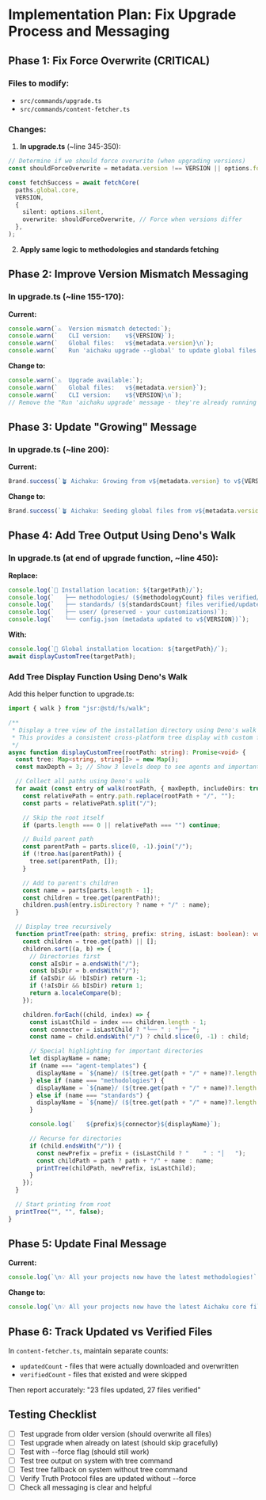 # Implementation Plan: Fix Upgrade Process and Messaging

## Phase 1: Fix Force Overwrite (CRITICAL)

### Files to modify:

- `src/commands/upgrade.ts`
- `src/commands/content-fetcher.ts`

### Changes:

1. **In upgrade.ts** (~line 345-350):

```typescript
// Determine if we should force overwrite (when upgrading versions)
const shouldForceOverwrite = metadata.version !== VERSION || options.force;

const fetchSuccess = await fetchCore(
  paths.global.core,
  VERSION,
  {
    silent: options.silent,
    overwrite: shouldForceOverwrite, // Force when versions differ
  },
);
```

2. **Apply same logic to methodologies and standards fetching**

## Phase 2: Improve Version Mismatch Messaging

### In upgrade.ts (~line 155-170):

**Current:**

```typescript
console.warn(`⚠️  Version mismatch detected:`);
console.warn(`   CLI version:    v${VERSION}`);
console.warn(`   Global files:   v${metadata.version}\n`);
console.warn(`   Run 'aichaku upgrade --global' to update global files to match CLI.\n`);
```

**Change to:**

```typescript
console.warn(`⚠️  Upgrade available:`);
console.warn(`   Global files:   v${metadata.version}`);
console.warn(`   CLI version:    v${VERSION}\n`);
// Remove the "Run 'aichaku upgrade' message - they're already running it!
```

## Phase 3: Update "Growing" Message

### In upgrade.ts (~line 200):

**Current:**

```typescript
Brand.success(`🪴 Aichaku: Growing from v${metadata.version} to v${VERSION}...`);
```

**Change to:**

```typescript
Brand.success(`🪴 Aichaku: Seeding global files from v${metadata.version} to v${VERSION} to match CLI…`);
```

## Phase 4: Add Tree Output Using Deno's Walk

### In upgrade.ts (at end of upgrade function, ~line 450):

**Replace:**

```typescript
console.log(`📁 Installation location: ${targetPath}/`);
console.log(`   ├── methodologies/ (${methodologyCount} files verified/updated)`);
console.log(`   ├── standards/ (${standardsCount} files verified/updated)`);
console.log(`   ├── user/ (preserved - your customizations)`);
console.log(`   └── config.json (metadata updated to v${VERSION})`);
```

**With:**

```typescript
console.log(`📁 Global installation location: ${targetPath}/`);
await displayCustomTree(targetPath);
```

### Add Tree Display Function Using Deno's Walk

Add this helper function to upgrade.ts:

```typescript
import { walk } from "jsr:@std/fs/walk";

/**
 * Display a tree view of the installation directory using Deno's walk function.
 * This provides a consistent cross-platform tree display with custom formatting.
 */
async function displayCustomTree(rootPath: string): Promise<void> {
  const tree: Map<string, string[]> = new Map();
  const maxDepth = 3; // Show 3 levels deep to see agents and important subdirs

  // Collect all paths using Deno's walk
  for await (const entry of walk(rootPath, { maxDepth, includeDirs: true, includeFiles: true })) {
    const relativePath = entry.path.replace(rootPath + "/", "");
    const parts = relativePath.split("/");

    // Skip the root itself
    if (parts.length === 0 || relativePath === "") continue;

    // Build parent path
    const parentPath = parts.slice(0, -1).join("/");
    if (!tree.has(parentPath)) {
      tree.set(parentPath, []);
    }

    // Add to parent's children
    const name = parts[parts.length - 1];
    const children = tree.get(parentPath)!;
    children.push(entry.isDirectory ? name + "/" : name);
  }

  // Display tree recursively
  function printTree(path: string, prefix: string, isLast: boolean): void {
    const children = tree.get(path) || [];
    children.sort((a, b) => {
      // Directories first
      const aIsDir = a.endsWith("/");
      const bIsDir = b.endsWith("/");
      if (aIsDir && !bIsDir) return -1;
      if (!aIsDir && bIsDir) return 1;
      return a.localeCompare(b);
    });

    children.forEach((child, index) => {
      const isLastChild = index === children.length - 1;
      const connector = isLastChild ? "└── " : "├── ";
      const name = child.endsWith("/") ? child.slice(0, -1) : child;

      // Special highlighting for important directories
      let displayName = name;
      if (name === "agent-templates") {
        displayName = `${name}/ (${tree.get(path + "/" + name)?.length || 0} agents)`;
      } else if (name === "methodologies") {
        displayName = `${name}/ (${tree.get(path + "/" + name)?.length || 0} items)`;
      } else if (name === "standards") {
        displayName = `${name}/ (${tree.get(path + "/" + name)?.length || 0} items)`;
      }

      console.log(`   ${prefix}${connector}${displayName}`);

      // Recurse for directories
      if (child.endsWith("/")) {
        const newPrefix = prefix + (isLastChild ? "    " : "│   ");
        const childPath = path ? path + "/" + name : name;
        printTree(childPath, newPrefix, isLastChild);
      }
    });
  }

  // Start printing from root
  printTree("", "", false);
}
```

## Phase 5: Update Final Message

**Current:**

```typescript
console.log(`\n💡 All your projects now have the latest methodologies!`);
```

**Change to:**

```typescript
console.log(`\n💡 All your projects now have the latest Aichaku core files!`);
```

## Phase 6: Track Updated vs Verified Files

In `content-fetcher.ts`, maintain separate counts:

- `updatedCount` - files that were actually downloaded and overwritten
- `verifiedCount` - files that existed and were skipped

Then report accurately: "23 files updated, 27 files verified"

## Testing Checklist

- [ ] Test upgrade from older version (should overwrite all files)
- [ ] Test upgrade when already on latest (should skip gracefully)
- [ ] Test with --force flag (should still work)
- [ ] Test tree output on system with tree command
- [ ] Test tree fallback on system without tree command
- [ ] Verify Truth Protocol files are updated without --force
- [ ] Check all messaging is clear and helpful
